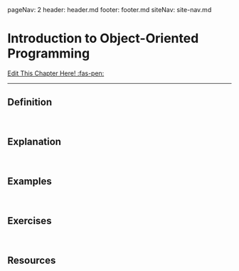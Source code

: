 <frontmatter>
  pageNav: 2
  header: header.md
  footer: footer.md
  siteNav: site-nav.md
</frontmatter>

<br> 

# Introduction to Object-Oriented Programming
[Edit This Chapter Here! :fas-pen:](https://github.com/nus-cs-2030/ay1920-s2/edit/master/contents/textbook/lecture01/oopIntroduction.md)
<hr>

## Definition
<!-- Content for Definitions will be here -->

<br> 

## Explanation
<!-- Content for Explanations will be here -->

<br>

## Examples
<!-- Content for Examples will be here -->

<br>

## Exercises
<!-- Content for Exercises will be here -->

<br>

## Resources
<!-- Content for Resources will be here -->

<br>